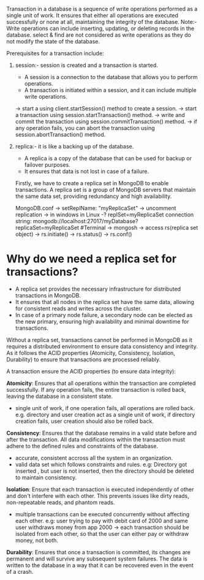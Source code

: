 Transaction in a database is a sequence of write operations performed as a single unit of work. It ensures that either all operations are executed successfully or none at all, maintaining the integrity of the database.
Note:- Write operations can include inserting, updating, or deleting records in the database.
select & find are not considered as write operations as they do not modify the state of the database.

Prerequisites for a transaction include:

1. session:- session is created and a transaction is started.
   - A session is a connection to the database that allows you to perform operations.
   - A transaction is initiated within a session, and it can include multiple write operations.

   -> start a using client.startSession() method to create a session.
   -> start a transaction using session.startTransaction() method.
   -> write and commit the transaction using session.commitTransaction() method.
   -> if any operation fails, you can abort the transaction using session.abortTransaction() method.

   
2. replica:- it is like a backing up of the database.

   - A replica is a copy of the database that can be used for backup or failover purposes.
   - It ensures that data is not lost in case of a failure.

   Firstly, we have to create a replica set in MongoDB to enable transactions. A replica set is a group of MongoDB servers that maintain the same data set, providing redundancy and high availability.

   MongoDB.conf -> setReplName: "myReplicaSet" -> uncomment replication -> in windows
   in Linux -? replSet=myReplicaSet 
   connection string: mongodb://localhost:27017/myDatabase?replicaSet=myReplicaSet
   #Terminal -> mongosh -> access rs(replica set object) -> rs.initiate() -> rs.status() -> rs.conf()

 #  Why do we need a replica set for transactions?

   - A replica set provides the necessary infrastructure for distributed transactions in MongoDB.
   - It ensures that all nodes in the replica set have the same data, allowing for consistent reads and writes across the cluster.
   - In case of a primary node failure, a secondary node can be elected as the new primary, ensuring high availability and minimal downtime for transactions.

   Without a replica set, transactions cannot be performed in MongoDB as it requires a distributed environment to ensure data consistency and integrity. As it follows the ACID properties (Atomicity, Consistency, Isolation, Durability) to ensure that transactions are processed reliably.

A transaction ensure the ACID properties (to ensure data integrity):

**Atomicity**: Ensures that all operations within the transaction are completed successfully. If any operation fails, the entire transaction is rolled back, leaving the database in a consistent state.
  - single unit of work, if one operation fails, all operations are rolled back.
  e.g. directory and user creation act as a single unit of work, if directory creation fails, user creation should also be rolled back.

**Consistency**: Ensures that the database remains in a valid state before and after the transaction. All data modifications within the transaction must adhere to the defined rules and constraints of the database.
  - accurate, consistent accross all the system in an organization.
  - valid data set which follows constraints and rules.
  e.g: Directory got inserted , but user is not inserted, then the directory should be deleted to maintain consistency.

**Isolation**:
Ensure that each transaction is executed independently of other and don't interfere with each other. This prevents issues like dirty reads, non-repeatable reads, and phantom reads.
  - multiple transactions can be executed concurrently without affecting each other.
  e.g: user trying to pay with debit card  of 2000 and same user withdraws money from app 2000 ->
  each transaction should be isolated from each other, so that the user can either pay or withdraw money, not both.

**Durability**: Ensures that once a transaction is committed, its changes are permanent and will survive any subsequent system failures. The data is written to the database in a way that it can be recovered even in the event of a crash.